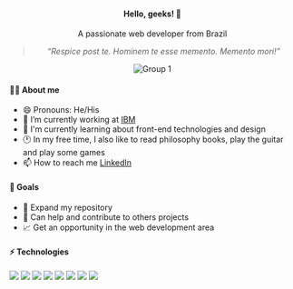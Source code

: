 <div align="center">
<h4>Hello, geeks! 👋</h4>
<p>A passionate web developer from Brazil</p>

>*“Respice post te. Hominem te esse memento. Memento mori!”*

![Group 1](https://user-images.githubusercontent.com/81364355/185987316-4fcb8951-cf82-461c-9828-b42c018dbf1c.png)

</div>

#### 👩‍💻 About me

- 😄 Pronouns: He/His 
- 🔭 I’m currently working at [IBM](http://www.ibm.com/)
- 🌱 I'm currently learning about front-end technologies and design
- 🕐 In my free time, I also like to read philosophy books, play the guitar and play some games
- 📫 How to reach me [LinkedIn](https://www.linkedin.com/in/wilsonsdr/) 

#### 🎯 Goals 

- 📂 Expand my repository
- 🤝 Can help and contribute to others projects
- 📈 Get an opportunity in the web development area


#### ⚡ Technologies

<div>
 <img src="https://img.shields.io/badge/HTML5-E34F26?style=for-the-badge&logo=html5&logoColor=white">
 <img src="https://img.shields.io/badge/CSS3-1572B6?style=for-the-badge&logo=css3&logoColor=white">
 <img src="https://img.shields.io/badge/JavaScript-323330?style=for-the-badge&logo=javascript&logoColor=F7DF1E">
 <img src="https://img.shields.io/badge/Node.js-339933?style=for-the-badge&logo=nodedotjs&logoColor=white">
 <img src="https://img.shields.io/badge/git-%23F05033.svg?style=for-the-badge&logo=git&logoColor=white">
 <img src="https://img.shields.io/badge/github-%23121011.svg?style=for-the-badge&logo=github&logoColor=white">
 <img src="https://img.shields.io/badge/Adobe%20XD-470137?style=for-the-badge&logo=Adobe%20XD&logoColor=#FF61F6">
 <img src="https://img.shields.io/badge/Figma-F24E1E?style=for-the-badge&logo=figma&logoColor=white">
</div>
